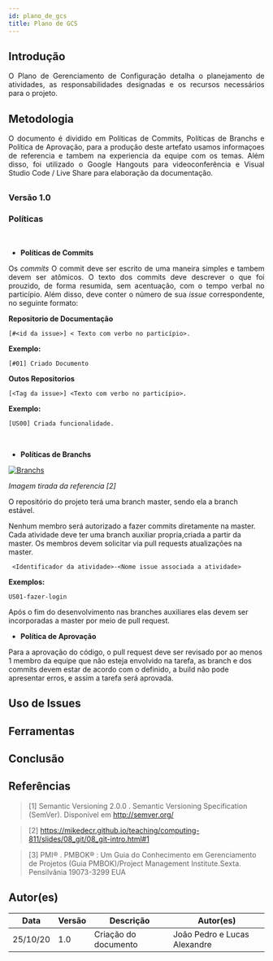 ```yaml
---
id: plano_de_gcs
title: Plano de GCS
---
```



## Introdução

<p align = "justify">
O Plano de Gerenciamento de Configuração detalha o planejamento de atividades, as responsabilidades designadas e os recursos necessários para o projeto.
</p>

## Metodologia

<p align = "justify">
O documento é dividido em  Políticas de Commits, Políticas de Branchs e Política de Aprovação, para a produção deste artefato usamos informaçoes de referencia e tambem na experiencia da equipe com os temas. Além disso, foi utilizado o Google Hangouts para videoconferência e Visual Studio Code / Live Share para elaboração da documentação.
</p>

## 

### Versão 1.0

### Políticas

<br/>

- **Políticas de Commits**

<p align = "justify">
Os <i>commits</i> O commit deve ser escrito de uma maneira simples e tambem devem ser atômicos. O texto dos commits deve descrever o que foi prouzido, de forma resumida, sem acentuação, com o tempo verbal no particípio. Além disso, deve conter o número de sua <i>issue</i> correspondente, no seguinte formato:
</p>

**Repositorio de Documentação**

```[#<id da issue>] < Texto com verbo no particípio>.```

**Exemplo:**

```[#01] Criado Documento```

**Outos Repositorios**

```[<Tag da issue>] <Texto com verbo no particípio>.```

**Exemplo:**

```[US00] Criada funcionalidade.```

<br/>

- **Políticas de Branchs**
  
 [![Branchs](../assets/diagrama_gcs/branchs.png)](../assets/diagrama_gcs/branchs.png)

 *Imagem tirada da referencia [2]*

O repositório do projeto terá uma branch master, sendo ela a branch estável.

Nenhum membro será autorizado a fazer commits diretamente na master. Cada atividade deve ter uma branch auxiliar propria,criada a partir da master. Os membros devem solicitar via pull requests atualizações na master.

``` <Identificador da atividade>-<Nome issue associada a atividade>```

**Exemplos:**

```US01-fazer-login```

Após o fim do desenvolvimento nas branches auxiliares elas devem ser incorporadas a master por meio de pull request.


- **Política de Aprovação**

Para a aprovação do código, o pull request deve ser revisado por ao menos 1 membro da equipe que não esteja envolvido na tarefa, as branch e dos commits devem estar de acordo com o definido, a build não pode apresentar erros, e assim a tarefa será aprovada.

## Uso de Issues

## Ferramentas

## Conclusão

<p align = "justify">

</p>

## Referências

> [1] Semantic Versioning 2.0.0 . Semantic Versioning Specification (SemVer). Disponível em <http://semver.org/>

> [2] https://mikedecr.github.io/teaching/computing-811/slides/08_git/08_git-intro.html#1

> [3] PMI®
. PMBOK®
: Um Guia do Conhecimento em Gerenciamento de Projetos (Guia PMBOK)/Project Management Institute.Sexta. Pensilvânia 19073-3299 EUA
## Autor(es)

| Data | Versão | Descrição | Autor(es) |
| -- | -- | -- | -- |
| 25/10/20 | 1.0 | Criação do documento | João Pedro e Lucas Alexandre |